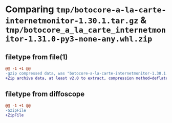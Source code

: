 # Comparing `tmp/botocore-a-la-carte-internetmonitor-1.30.1.tar.gz` & `tmp/botocore_a_la_carte_internetmonitor-1.31.0-py3-none-any.whl.zip`

## filetype from file(1)

```diff
@@ -1 +1 @@
-gzip compressed data, was "botocore-a-la-carte-internetmonitor-1.30.1.tar", last modified: Thu Jul  6 01:45:03 2023, max compression
+Zip archive data, at least v2.0 to extract, compression method=deflate
```

## filetype from diffoscope

```diff
@@ -1 +1 @@
-GzipFile
+ZipFile
```

